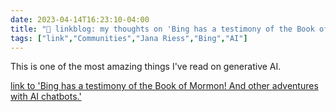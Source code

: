 ---date: 2023-04-14T16:23:10-04:00title: "🔗 linkblog: my thoughts on 'Bing has a testimony of the Book of Mormon! And other adventures with AI chatbots.'"tags: ["link","Communities","Jana Riess","Bing","AI"]---This is one of the most amazing things I've read on generative AI.   [link to 'Bing has a testimony of the Book of Mormon! And other adventures with AI chatbots.'](https://religionnews.com/2023/04/14/bing-has-a-testimony-of-the-book-of-mormon-and-other-adventures-with-ai-chatbots/)